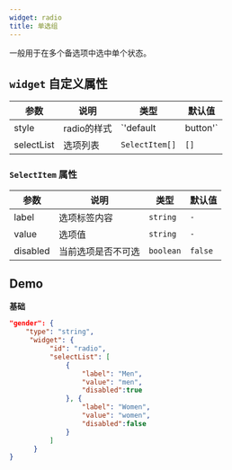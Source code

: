 ```yaml
---
widget: radio
title: 单选组
---
```


一般用于在多个备选项中选中单个状态。

## `widget` 自定义属性

参数 | 说明 | 类型 | 默认值
----|------|-----|------
style | radio的样式  | `'default|button'` | `'default'`
selectList | 选项列表  | `SelectItem[]` | `[]`

### `SelectItem` 属性

参数 | 说明 | 类型 | 默认值
----|------|-----|------
label | 选项标签内容  | `string` | `-`
value | 选项值  | `string` | `-`
disabled | 当前选项是否不可选  | `boolean` | `false`

## Demo

**基础**

```json
"gender": {
    "type": "string",
     "widget": {
          "id": "radio",
          "selectList": [
              {
                  "label": "Men",
                  "value": "men",
                  "disabled":true
              }, {
                  "label": "Women",
                  "value": "women",
                  "disabled":false
              }
          ]
      }
}
```

